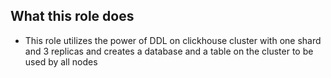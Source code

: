 ## What this role does
* This role utilizes the power of DDL on clickhouse cluster with one shard and 3 replicas and creates a database and a table on the cluster to be used by all nodes


